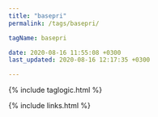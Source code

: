 ```yaml
---
title: "basepri"
permalink: /tags/basepri/

tagName: basepri

date: 2020-08-16 11:55:08 +0300
last_updated: 2020-08-16 12:17:35 +0300

---
```


{% include taglogic.html %}

{% include links.html %}
